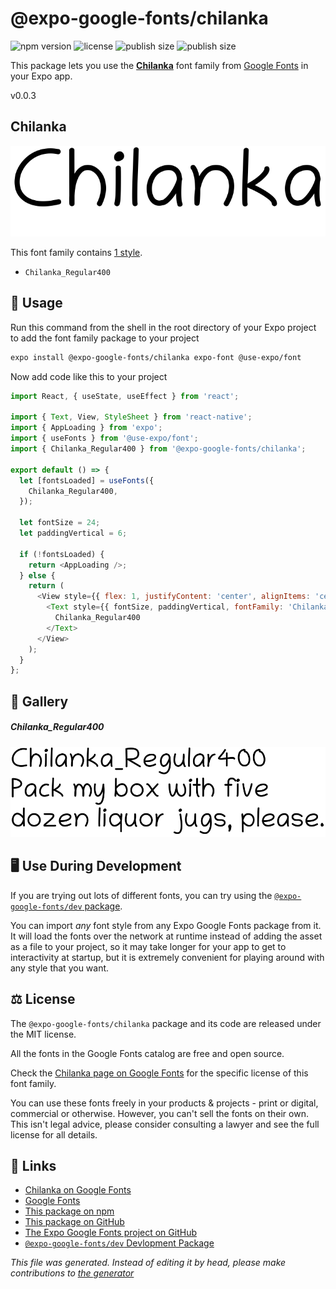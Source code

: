 # @expo-google-fonts/chilanka

![npm version](https://flat.badgen.net/npm/v/@expo-google-fonts/chilanka)
![license](https://flat.badgen.net/github/license/expo/google-fonts)
![publish size](https://flat.badgen.net/packagephobia/install/@expo-google-fonts/chilanka)
![publish size](https://flat.badgen.net/packagephobia/publish/@expo-google-fonts/chilanka)

This package lets you use the [**Chilanka**](https://fonts.google.com/specimen/Chilanka) font family from [Google Fonts](https://fonts.google.com/) in your Expo app.

v0.0.3

## Chilanka

![Chilanka](./font-family.png)

This font family contains [1 style](#gallery).

- `Chilanka_Regular400`

## 🔡 Usage

Run this command from the shell in the root directory of your Expo project to add the font family package to your project
```sh
expo install @expo-google-fonts/chilanka expo-font @use-expo/font
```

Now add code like this to your project
```js
import React, { useState, useEffect } from 'react';

import { Text, View, StyleSheet } from 'react-native';
import { AppLoading } from 'expo';
import { useFonts } from '@use-expo/font';
import { Chilanka_Regular400 } from '@expo-google-fonts/chilanka';

export default () => {
  let [fontsLoaded] = useFonts({
    Chilanka_Regular400,
  });

  let fontSize = 24;
  let paddingVertical = 6;

  if (!fontsLoaded) {
    return <AppLoading />;
  } else {
    return (
      <View style={{ flex: 1, justifyContent: 'center', alignItems: 'center' }}>
        <Text style={{ fontSize, paddingVertical, fontFamily: 'Chilanka_Regular400' }}>
          Chilanka_Regular400
        </Text>
      </View>
    );
  }
};

```

## 📖 Gallery

##### Chilanka_Regular400
![Chilanka_Regular400](./c0b4dcbe94cf228d02f67f71242fed2881a691a3b3516a791881a3428605d6dc.ttf.png)


## 🖥️ Use During Development

If you are trying out lots of different fonts, you can try using the [`@expo-google-fonts/dev` package](https://github.com/expo/google-fonts/tree/master/font-packages/dev#readme).

You can import *any* font style from any Expo Google Fonts package from it. It will load the fonts
over the network at runtime instead of adding the asset as a file to your project, so it may take longer
for your app to get to interactivity at startup, but it is extremely convenient
for playing around with any style that you want.

## ⚖️ License

The `@expo-google-fonts/chilanka` package and its code are released under the MIT license.

All the fonts in the Google Fonts catalog are free and open source.

Check the [Chilanka page on Google Fonts](https://fonts.google.com/specimen/Chilanka) for the specific license of this font family.

You can use these fonts freely in your products & projects - print or digital, commercial or otherwise. However, you can't sell the fonts on their own. This isn't legal advice, please consider consulting a lawyer and see the full license for all details.

## 🔗 Links

- [Chilanka on Google Fonts](https://fonts.google.com/specimen/Chilanka)
- [Google Fonts](https://fonts.google.com/)
- [This package on npm](https://www.npmjs.com/package/@expo-google-fonts/chilanka)
- [This package on GitHub](https://github.com/expo/google-fonts/tree/master/font-packages/chilanka)
- [The Expo Google Fonts project on GitHub](https://github.com/expo/google-fonts)
- [`@expo-google-fonts/dev` Devlopment Package](https://github.com/expo/google-fonts/tree/master/font-packages/dev)


*This file was generated. Instead of editing it by head, please make contributions to [the generator](https://github.com/expo/google-fonts/tree/master/packages/generator)*
